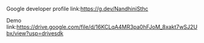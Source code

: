 
Google developer profile link:https://g.dev/NandhiniSthc

Demo link:https://drive.google.com/file/d/16KCLqA4MR3pa0hFJoM_8xakt7wSJ2Ubx/view?usp=drivesdk

